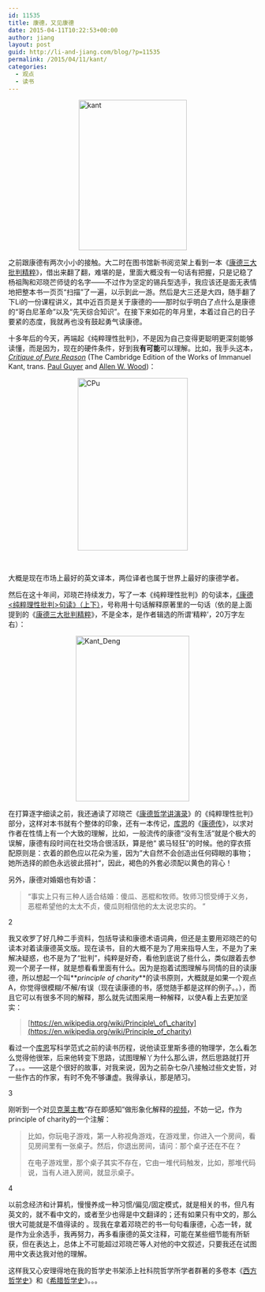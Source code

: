 ```yaml
---
id: 11535
title: 康德，又见康德
date: 2015-04-11T10:22:53+00:00
author: jiang
layout: post
guid: http://li-and-jiang.com/blog/?p=11535
permalink: /2015/04/11/kant/
categories:
  - 观点
  - 读书
---
```

[<img style="background-image: none; float: none; padding-top: 0px; padding-left: 0px; margin-left: auto; display: block; padding-right: 0px; margin-right: auto; border-width: 0px;" title="kant" src="http://li-and-jiang.com/blog/wp-content/uploads/2015/04/kant_thumb.jpg" alt="kant" width="219" height="305" border="0" />](http://li-and-jiang.com/blog/wp-content/uploads/2015/04/kant.jpg)

之前跟康德有两次小小的接触。大二时在图书馆新书阅览架上看到一本《[康德三大批判精粹](http://book.douban.com/subject/1059384/)》，借出来翻了翻，难堪的是，里面大概没有一句话有把握，只是记稳了杨祖陶和邓晓芒师徒的名字——不过作为坚定的锡兵型选手，我应该还是面无表情地把整本书一页页“扫描”了一遍，以示到此一游。然后是大三还是大四，随手翻了下Li的一份课程讲义，其中近百页是关于康德的——那时似乎明白了点什么是康德的“哥白尼革命”以及“先天综合知识”。在接下来如花的年月里，本着过自己的日子要紧的态度，我就再也没有鼓起勇气读康德。

十多年后的今天，再端起《纯粹理性批判》，不是因为自己变得更聪明更深刻能够读懂，而是因为，现在的硬件条件，好到我**有可能**可以理解。比如，我手头这本，_[Critique of Pure Reason](http://www.amazon.com/Critique-Reason-Cambridge-Works-Immanuel/dp/0521657296/ref=sr_1_2?s=books&ie=UTF8&qid=1428673657&sr=1-2&keywords=critique+of+pure+reason)_ (The Cambridge Edition of the Works of Immanuel Kant, trans. [Paul Guyer](https://philosophy.sas.upenn.edu/faculty/guyer) and [Allen W. Wood](http://www.indiana.edu/~phil/people/allen-wood.shtml))：

[<img style="background-image: none; float: none; padding-top: 0px; padding-left: 0px; margin-left: auto; display: block; padding-right: 0px; margin-right: auto; border-width: 0px;" title="CPu" src="http://li-and-jiang.com/blog/wp-content/uploads/2015/04/CPu_thumb.jpg" alt="CPu" width="223" height="350" border="0" />](http://li-and-jiang.com/blog/wp-content/uploads/2015/04/CPu.jpg)

&nbsp;

大概是现在市场上最好的英文译本，两位译者也属于世界上最好的康德学者。

然后在这十年间，邓晓芒持续发力，写了一本《纯粹理性批判》的句读本，[《康德<纯粹理性批判>句读》（上下）](http://book.douban.com/subject/4712697/)，号称用十句话解释原著里的一句话（依的是上面提到的《[康德三大批判精粹](http://book.douban.com/subject/1059384/)》，不是全本，是作者辑选的所谓‘精粹’，20万字左右）：

[<img style="background-image: none; float: none; padding-top: 0px; padding-left: 0px; margin-left: auto; display: block; padding-right: 0px; margin-right: auto; border: 0px;" title="Kant_Deng" src="http://li-and-jiang.com/blog/wp-content/uploads/2015/04/Kant_Deng_thumb.jpg" alt="Kant_Deng" width="230" height="336" border="0" />](http://li-and-jiang.com/blog/wp-content/uploads/2015/04/Kant_Deng.jpg)

在打算逐字细读之前，我还通读了邓晓芒《[康德哲学讲演录](http://book.douban.com/subject/1392562/)》的《纯粹理性批判》部分，这样对本书就有个整体的印象，还有一本传记，[库恩](http://www.bu.edu/philo/people/faculty/full-time/manfred-kuehn/)的《[康德传](http://book.douban.com/subject/3035631/)》，以求对作者在性情上有一个大致的理解，比如，一般流传的康德“没有生活”就是个极大的误解，康德有段时间在社交场合很活跃，算是他“ 裘马轻狂”的时候。他的穿衣搭配原则是：衣着的颜色应以花朵为鉴，因为”大自然不会创造出任何碍眼的事物；她所选择的颜色永远彼此搭衬“，因此，褐色的外套必须配以黄色的背心！

另外，康德对婚姻也有妙语：

> “事实上只有三种人适合结婚：傻瓜、恶棍和牧师。牧师习惯受缚于义务，恶棍希望他的太太不贞，傻瓜则相信他的太太说忠实的。 ”

2

我又收罗了好几种二手资料，包括导读和康德术语词典，但还是主要用邓晓芒的句读本对着读康德英文版。现在读书，目的大概不是为了用来指导人生，不是为了来解决疑惑，也不是为了“批判”，纯粹是好奇，看他到底说了些什么，类似跟着去参观一个房子一样，就是想看看里面有什么。因为是抱着试图理解与同情的目的读康德，所以想起一个叫**_principle of charity_**的读书原则，大概就是如果一个观点A，你觉得很模糊/不解/有误（现在读康德的书，感觉随手都是这样的例子。。），而且它可以有很多不同的解释，那么就先试图采用一种解释，以使A看上去更加坚实：

> [https://en.wikipedia.org/wiki/Principle\_of\_charity](https://en.wikipedia.org/wiki/Principle_of_charity)

看过一个[库恩](https://en.wikipedia.org/wiki/Thomas_Kuhn)写科学范式之前的读书历程，说他读亚里斯多德的物理学，怎么看怎么觉得他很笨，后来他转变下思路，试图理解丫为什么那么讲，然后思路就打开了。。。——这是个很好的故事，对我来说，因为之前杂七杂八接触过些文史哲，对一些作古的作家，有时不免不够谦虚。我得承认，那是陋习。

3

刚听到一个对[贝克莱主教](https://en.wikipedia.org/wiki/George_Berkeley)“存在即感知”做形象化解释的[视频](https://www.youtube.com/watch?v=R9GuSA9HHgA&list=PL656A4EDA0320618D&index=9)，不妨一记，作为principle of charity的一个注解：

> 比如，你玩电子游戏，第一人称视角游戏，在游戏里，你进入一个房间，看见房间里有一张桌子。然后，你退出房间，请问：那个桌子还在不在？
> 
> 在电子游戏里，那个桌子其实不存在，它由一堆代码触发，比如，那堆代码说，当有人进入房间，就显示桌子。

4

以前念经济和计算机，慢慢养成一种习惯/偏见/固定模式，就是相关的书，但凡有英文的，就不看中文的，或者至少也得是中文翻译的；还有如果只有中文的，那么很大可能就是不值得读的 。现我在拿着邓晓芒的书一句句看康德，心态一转，就是作为业余选手，我再努力，再多看康德的英文注释，可能在某些细节能有所斩获，但在表达上，总体上不可能超过邓晓芒等人对他的中文叙述，只要我还在试图用中文表达我对他的理解。

这样我又心安理得地在我的哲学史书架添上社科院哲学所学者群著的多卷本《[西方哲学史](http://book.douban.com/subject/6809342/)》和《[希腊哲学史](http://book.douban.com/subject/1016764/)》。。。